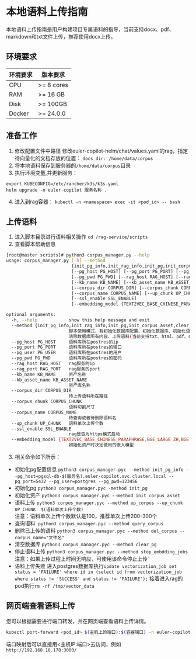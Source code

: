 # 本地语料上传指南
本地语料上传指南是用户构建项目专属语料的指导，当前支持docx、pdf、markdown和txt文件上传，推荐使用docx上传。
## 环境要求
|  环境要求   |  版本要求                           |  
|------------| ------------------------------------|
| CPU        | >= 8 cores                          |
| RAM        | >= 16 GB                            |
| Disk       | >= 100GB                            |
| Docker     | >= 24.0.0                           |

## 准备工作
1. 修改配置文件中路径
修改euler-copilot-helm/chat/values.yaml的rag，指定待向量化的文档存放的位置：
`docs_dir: /home/data/corpus`
2. 将本地语料保存到服务器的`/home/data/corpus`目录
3. 执行环境变量,并更新服务：
```
export KUBECONFIG=/etc/rancher/k3s/k3s.yaml
helm upgrade -n euler-copilot 服务名称 .
```
4. 进入到rag容器：
`kubectl -n <namespace> exec -it <pod_id> -- bash`

## 上传语料
1. 进入脚本目录进行语料相关操作
`cd /rag-service/scripts`
2. 查看脚本帮助信息
```bash
[root@master scripts]# python3 corpus_manager.py --help
usage: corpus_manager.py [-h] --method
                         {init_pg_info,init_rag_info,init_pg,init_corpus_asset,clear_pg,up_corpus,de                                              l_corpus,query_corpus,stop_embdding_jobs}
                         [--pg_host PG_HOST] [--pg_port PG_PORT] [--pg_user PG_USER]
                         [--pg_pwd PG_PWD] [--rag_host RAG_HOST] [--rag_port RAG_PORT]
                         [--kb_name KB_NAME] [--kb_asset_name KB_ASSET_NAME]
                         [--corpus_dir CORPUS_DIR] [--corpus_chunk CORPUS_CHUNK]
                         [--corpus_name CORPUS_NAME] [--up_chunk UP_CHUNK]
                         [--ssl_enable SSL_ENABLE]
                         [--embedding_model {TEXT2VEC_BASE_CHINESE_PARAPHRASE,BGE_LARGE_ZH,BGE_MIXED                                              _MODEL}]

optional arguments:
  -h, --help            show this help message and exit
  --method {init_pg_info,init_rag_info,init_pg,init_corpus_asset,clear_pg,up_corpus,del_corpus,query                                              _corpus,stop_embdding_jobs}
                        脚本使用模式，有初始化数据库配置、初始化数据库、初始化语料资产、
                        清除数据库所有内容、上传语料(当前支持txt、html、pdf、docx和md格式)、删除语料                                              、查询语 料和停止当前上传任务
  --pg_host PG_HOST     语料库所在postres的ip
  --pg_port PG_PORT     语料库所在postres的端口
  --pg_user PG_USER     语料库所在postres的用户
  --pg_pwd PG_PWD       语料库所在postres的密码
  --rag_host RAG_HOST   rag服务的ip
  --rag_port RAG_PORT   rag服务的port
  --kb_name KB_NAME     资产名称
  --kb_asset_name KB_ASSET_NAME
                        资产库名称
  --corpus_dir CORPUS_DIR
                        待上传语料所在路径
  --corpus_chunk CORPUS_CHUNK
                        语料切割尺寸
  --corpus_name CORPUS_NAME
                        待查询或者待删除语料名
  --up_chunk UP_CHUNK   语料单次上传个数
  --ssl_enable SSL_ENABLE
                        rag是否为https模式启动
  --embedding_model {TEXT2VEC_BASE_CHINESE_PARAPHRASE,BGE_LARGE_ZH,BGE_MIXED_MODEL}
                        初始化资产时决定使用的嵌入模型
```
3. 相关命令如下所示：
- 初始化pg配置信息
`python3 corpus_manager.pyc --method init_pg_info --pg_host=pgsql-db-$(服务名).euler-copilot.svc.cluster.local --pg_port=5432 --pg_user=postgres --pg_pwd=123456`
- 初始化pg
`python3 corpus_manager.pyc -method init_pg`
- 初始化资产
`python3 corpus_manager.pyc --method init_corpus_asset`
- 语料上传
`python3 corpus_manager.pyc --method up_corpus --up_chunk UP_CHUNK  $(语料单次上传个数)`  
注意：语料单次上传个数默认是100，推荐单次上传200-300个
- 查询语料 
`python3 corpus_manager.pyc --method query_corpus`
- 删除已上传的语料
`python3 corpus_manager.pyc --method del_corpus --corpus_name="文件名"`
- 清空数据库
`python3 corpus_manager.pyc --method clear_pg`
- 停止语料上传
`python3 corpus_manager.pyc --method stop_embdding_jobs`
注意：如果上传过程上时间无响应，可使用该命令停止上传`
- 语料上传失败
进入postgres数据库执行`update vectorization_job set status = 'FAILURE' where id in (select id from vectorization_job where status != 'SUCCESS' and status != 'FAILURE');`
接着进入rag的pod执行`rm -rf /tmp/vector_data`

## 网页端查看语料上传
您可以根据需要进行端口转发，并在网页端查看语料上传详情。
```bash
kubectl port-forward <pod_id> $(主机上的端口):$(容器端口) -n euler-copilot  --address=0.0.0.0
```
端口映射后可以直接用<主机IP:端口>去访问，例如`http://192.168.16.178:3000/`
